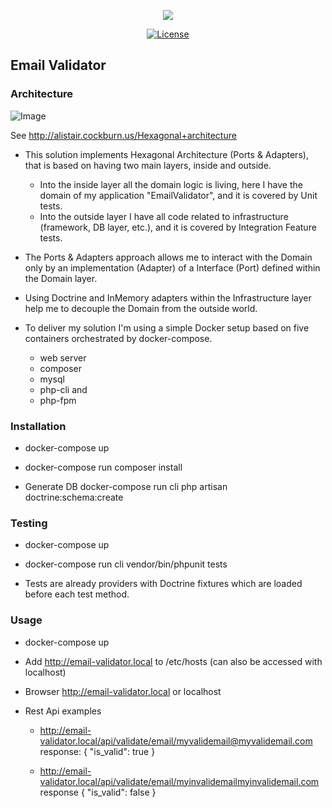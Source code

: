 <p align="center"><img src="https://laravel.com/assets/img/components/logo-laravel.svg"></p>
<p align="center">
<a href="https://packagist.org/packages/laravel/framework"><img src="https://poser.pugx.org/laravel/framework/license.svg" alt="License"></a>
</p>

## Email Validator 

### Architecture 


![Image](http://alistair.cockburn.us/get/2301)

See http://alistair.cockburn.us/Hexagonal+architecture

- This solution implements Hexagonal Architecture (Ports & Adapters), that is based on having 
two main layers, inside and outside.
    - Into the inside layer all the domain logic is living, here I have the domain of my application "EmailValidator", 
      and it is covered by Unit tests.
    - Into the outside layer I have all code related to infrastructure (framework, DB layer, etc.), and it is covered 
      by Integration Feature tests. 
- The Ports & Adapters approach allows me to interact with the Domain only by an implementation (Adapter) of a 
    Interface (Port) defined within the Domain layer.
     
- Using Doctrine and InMemory adapters within the Infrastructure layer help me to decouple the Domain from the outside world. 

- To deliver my solution I'm using a simple Docker setup based on five containers orchestrated by docker-compose.
    - web server
    - composer
    - mysql
    - php-cli and 
    - php-fpm

### Installation

- docker-compose up
       
- docker-compose run composer install
    
- Generate DB
    docker-compose run cli php artisan doctrine:schema:create
    
### Testing

- docker-compose up
    
- docker-compose run cli vendor/bin/phpunit tests

- Tests are already providers with Doctrine fixtures which are loaded before each test method.
    
### Usage

- docker-compose up
    
- Add http://email-validator.local to /etc/hosts (can also be accessed with localhost)
    
- Browser
    http://email-validator.local or localhost
    
- Rest Api examples

    - http://email-validator.local/api/validate/email/myvalidemail@myvalidemail.com  <br />
        response: 
            { "is_valid": true }
           
    - http://email-validator.local/api/validate/email/myinvalidemailmyinvalidemail.com <br />
        response
            { "is_valid": false }
    
